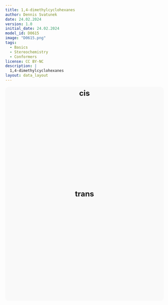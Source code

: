 ```yaml
---
title: 1,4-dimethylcyclohexanes
author: Dennis Svatunek
date: 24.02.2024
version: 1.0
initial_date: 24.02.2024
model_id: D0615
image: "D0615.png"
tags: 
  - Basics
  - Stereochemistry
  - Conformers
license: CC BY-NC
description: |
  1,4-dimethylcyclohexanes
layout: data_layout
---
```

<script src="https://code.jquery.com/jquery-3.6.0.min.js"></script>
<script src="https://3Dmol.org/build/3Dmol-min.js"></script>
<script src="https://cdnjs.cloudflare.com/ajax/libs/three.js/r128/three.min.js"></script>

<div style="text-align: center;">


<div style="text-align: center; background-color: #f9f9f9; border-radius: 10px; padding: 20px; display: inline-block;">
    <div style="position: relative; display: inline-block; margin: 10px;">
        <div style="position: absolute; width: 100%; text-align: center; font-size: 24px; font-weight: bold; top: -25px;z-index: 100;">cis</div>
        <div id="D0615_1" style="width: 300px; height: 300px; display: inline-block;"></div>
    </div>
    <div style="position: relative; display: inline-block; margin: 10px;">
        <div style="position: absolute; width: 100%; text-align: center; font-size: 24px; font-weight: bold; top: -25px;z-index: 100;">trans</div>
        <div id="D0615_2" style="width: 300px; height: 300px; display: inline-block;"></div>
    </div>
</div>



</div>
<script>
(function() {
$(document).ready(function() {

var viewerCis = $3Dmol.createViewer("D0615_1", {defaultcolors: $3Dmol.elementColors.Jmol});
        var viewerTrans = $3Dmol.createViewer("D0615_2", {defaultcolors: $3Dmol.elementColors.Jmol});
        
        
        var xyzCis = `24\nC8H16\nC 1.142 1.037 -0.762\nC -0.368 0.945 -0.435\nC -0.882 -0.518 -0.471\nC -0.029 -1.404 0.475\nC 1.481 -1.314 0.149\nC 2.016 0.147 0.169\nH -0.566 1.368 0.573\nH -0.946 1.563 -1.150\nH 1.298 0.712 -1.812\nH 1.483 2.090 -0.702\nH -0.212 -1.085 1.523\nH -0.366 -2.457 0.408\nH 2.063 -1.936 0.858\nH 1.652 -1.741 -0.861\nH 3.045 0.133 -0.249\nH -0.736 -0.899 -1.507\nC -2.385 -0.603 -0.131\nH -2.989 0.008 -0.827\nH -2.751 -1.645 -0.186\nH -2.574 -0.233 0.895\nC 2.115 0.718 1.604\nH 2.773 0.088 2.232\nH 2.535 1.741 1.591\nH 1.130 0.768 2.101\n`;
        var xyzTrans = `24\nC8H16\nC 1.143 1.036 -0.760\nC -0.366 0.944 -0.436\nC -0.884 -0.518 -0.469\nC -0.028 -1.404 0.474\nC 1.481 -1.312 0.150\nC 1.998 0.150 0.183\nH -0.552 1.363 0.577\nH -0.949 1.564 -1.146\nH 1.315 0.708 -1.808\nH 1.484 2.088 -0.699\nH -0.200 -1.076 1.522\nH -0.370 -2.456 0.413\nH 2.064 -1.933 0.859\nH 1.666 -1.731 -0.863\nH 1.860 0.532 1.219\nH -0.745 -0.900 -1.506\nC -2.385 -0.599 -0.120\nH -2.992 0.013 -0.812\nH -2.754 -1.640 -0.172\nH -2.567 -0.227 0.907\nC 3.499 0.231 -0.167\nH 3.868 1.272 -0.115\nH 4.106 -0.381 0.526\nH 3.682 -0.141 -1.194\n`;
		
        viewerCis.addModel(xyzCis, "xyz");
        viewerCis.setStyle({}, {stick: {radius: 0.15}, sphere: {scale: 0.25}});
        viewerCis.zoomTo({serial: ["0-5"]});
		viewerCis.rotate(-90, {vx: 1, vy: 0, vz: 0});
		viewerCis.rotate(180, {vx: 0, vy: 1, vz: 0});
		viewerCis.zoom(1.1);
        viewerCis.setBackgroundColor('#f9f9f9');
        viewerCis.render();

        viewerTrans.addModel(xyzTrans, "xyz");
        viewerTrans.setStyle({}, {stick: {radius: 0.15}, sphere: {scale: 0.25}});
        viewerTrans.zoomTo({serial: ["0-5"]});
		viewerTrans.rotate(-90, {vx: 1, vy: 0, vz: 0});
		viewerTrans.rotate(180, {vx: 0, vy: 1, vz: 0});
		viewerTrans.zoom(1.1);
        viewerTrans.setBackgroundColor('#f9f9f9');
        viewerTrans.render();
	
$("#D0615_1").css("position", "relative");
$("#D0615_2").css("position", "relative");
  });
})(); 
</script>


